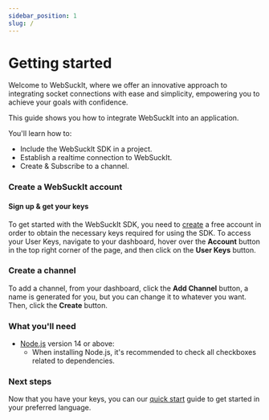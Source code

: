 ```yaml
---
sidebar_position: 1
slug: /
---
```


# Getting started

Welcome to WebSuckIt, where we offer an innovative approach to integrating socket connections with ease and simplicity, empowering you to achieve your goals with confidence.

This guide shows you how to integrate WebSuckIt into an application.

You'll learn how to:

- Include the WebSuckIt SDK in a project.
- Establish a realtime connection to WebSuckIt.
- Create & Subscribe to a channel.

### Create a WebSuckIt account

#### Sign up & get your keys
To get started with the WebSuckIt SDK, you need to [create](https://websuckit.com/signup) a free account in order to obtain the necessary keys required for using the SDK. To access your User Keys, navigate to your dashboard, hover over the **Account** button in the top right corner of the page, and then click on the **User Keys** button.

### Create a channel

To add a channel, from your dashboard, click the **Add Channel** button, a name is generated for you, but you can change it to whatever you want. Then, click the **Create** button.

### What you'll need

- [Node.js](https://nodejs.org/en/download/) version 14 or above:
  - When installing Node.js, it's recommended to check all checkboxes related to dependencies.

### Next steps

Now that you have your keys, you can our [quick start](/category/sdk-quick-start) guide to get started in your preferred language.
